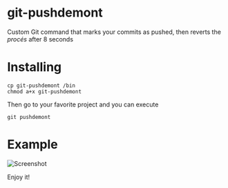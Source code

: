 # git-pushdemont
Custom Git command that marks your commits as pushed, then reverts the _procés_ after 8 seconds

# Installing

    cp git-pushdemont /bin
    chmod a+x git-pushdemont
    
Then go to your favorite project and you can execute

    git pushdemont

# Example

![Screenshot](https://github.com/voghDev/git-pushdemont/blob/master/screenshot.gif)

Enjoy it!
